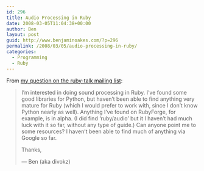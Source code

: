 ```yaml
---
id: 296
title: Audio Processing in Ruby
date: 2008-03-05T11:04:38+00:00
author: Ben
layout: post
guid: http://www.benjaminoakes.com/?p=296
permalink: /2008/03/05/audio-processing-in-ruby/
categories:
  - Programming
  - Ruby
---
```

From [my question on the ruby-talk mailing list](http://blade.nagaokaut.ac.jp/cgi-bin/scat.rb/ruby/ruby-talk/293561):

> I&#8217;m interested in doing sound processing in Ruby. I&#8217;ve found some good libraries for Python, but haven&#8217;t been able to find anything very mature for Ruby (which I would prefer to work with, since I don&#8217;t know Python nearly as well). Anything I&#8217;ve found on RubyForge, for example, is in alpha. (I did find &#8216;ruby/audio&#8217; but it I haven&#8217;t had much luck with it so far, without any type of guide.) Can anyone point me to some resources? I haven&#8217;t been able to find much of anything via Google so far.
> 
> Thanks,
> 
> &#8212; Ben (aka divokz)